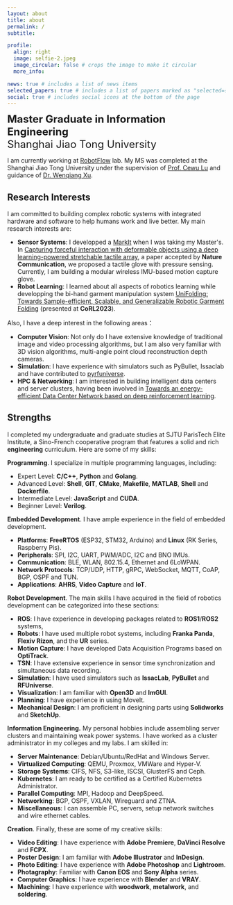 ```yaml
---
layout: about
title: about
permalink: /
subtitle:

profile:
  align: right
  image: selfie-2.jpeg
  image_circular: false # crops the image to make it circular
  more_info:

news: true # includes a list of news items
selected_papers: true # includes a list of papers marked as "selected={true}"
social: true # includes social icons at the bottom of the page
---
```


<font size=5> <b>Master Graduate in Information Engineering</b> <br> Shanghai Jiao Tong University</font>
<br>

I am currently working at [RobotFlow](https://github.com/robotflow-initiative) lab. My MS was completed at the Shanghai Jiao Tong University under
the supervision of [Prof. Cewu Lu](https://www.mvig.org/) and guidance of [Dr. Wenqiang Xu](https://wenqiangx.github.io/).

## Research Interests

I am committed to building complex robotic systems with integrated hardware and software to help humans work and live better. My main research interests are:

- **Sensor Systems**: I developped a [MarkIt](https://sites.google.com/view/markit-virat/home) when I was taking my Master's. In [Capturing forceful interaction with deformable objects using a deep learning-powered stretchable tactile array](https://github.com/jeffsonyu/ViTaM), a paper accepted by **Nature Communication**, we proposed a tactile glove with pressure sensing. Currently, I am building a modular wireless IMU-based motion capture glove.
- **Robot Learning**: I learned about all aspects of robotics learning while developping the bi-hand garment manipulation system [UniFolding: Towards Sample-efficient, Scalable, and Generalizable Robotic Garment Folding](https://unifolding.robotflow.ai/) (presented at **CoRL2023**).

Also, I have a deep interest in the following areas：

- **Computer Vision**: Not only do I have extensive knowledge of traditional image and video processing algorithms, but I am also very familiar with 3D vision algorithms, multi-angle point cloud reconstruction depth cameras.
- **Simulation**: I have experience with simulators such as PyBullet, Issaclab and have contributed to [pyrfuniverse](https://github.com/robotflow-initiative/pyrfuniverse).
- **HPC & Networking**: I am interested in building intelligent data centers and server clusters, having been involved in [Towards an energy-efficient Data Center Network based on deep reinforcement learning](https://www.sciencedirect.com/science/article/abs/pii/S1389128622001220).

## Strengths

I completed my undergraduate and graduate studies at SJTU ParisTech Elite Institute, a Sino-French cooperative program that features a solid and rich **engineering** curriculum. Here are some of my skills:

**Programming**. I specialize in multiple programming languages, including:

- Expert Level: **C/C++**, **Python** and **Golang**.
- Advanced Level: **Shell**, **GIT**, **CMake**, **Makefile**, **MATLAB**, **Shell** and **Dockerfile**.
- Intermediate Level: **JavaScript** and **CUDA**.
- Beginner Level: **Verilog**.

**Embedded Development**. I have ample experience in the field of embedded development.

- **Platforms**: **FreeRTOS** (ESP32, STM32, Arduino) and **Linux** (RK Series, Raspberry Pis).
- **Peripherals**: SPI, I2C, UART, PWM/ADC, I2C and BNO IMUs.
- **Communication**: BLE, WLAN, 802.15.4, Ethernet and 6LoWPAN.
- **Network Protocols**: TCP/UDP, HTTP, gRPC, WebSocket, MQTT, CoAP, BGP, OSPF and TUN.
- **Applications**: **AHRS**, **Video Capture** and **IoT**.

**Robot Development**. The main skills I have acquired in the field of robotics development can be categorized into these sections:

- **ROS**: I have experience in developing packages related to **ROS1**/**ROS2** systems,
- **Robots**: I have used multiple robot systems, including **Franka Panda**, **Flexiv Rizon**, and the **UR** series.
- **Motion Capture**: I have developed Data Acquisition Programs based on **OptiTrack**.
- **TSN**: I have extensive experience in sensor time synchronization and simultaneous data recording.
- **Simulation**: I have used simulators such as **IssacLab**, **PyBullet** and **RFUniverse**.
- **Visualization**: I am familiar with **Open3D** and **ImGUI**.
- **Planning**: I have experience in using MoveIt.
- **Mechanical Design**: I am proficient in designing parts using **Solidworks** and **SketchUp**.

**Information Engineering.** My personal hobbies include assembling server clusters and maintaining weak power systems. I have worked as a cluster administrator in my colleges and my labs. I am skilled in:

- **Server Maintenance**: Debian/Ubuntu/RedHat and Windows Server.
- **Virtualized Computing**: QEMU, Proxmox, VMWare and Hyper-V.
- **Storage Systems**: CIFS, NFS, S3-like, ISCSI, GlusterFS and Ceph.
- **Kubernetes**: I am ready to be certified as a Certified Kubernetes Administrator.
- **Parallel Computing**: MPI, Hadoop and DeepSpeed.
- **Networking**: BGP, OSPF, VXLAN, Wireguard and ZTNA.
- **Miscellaneous**: I can assemble PC, servers, setup network switches and wire ethernet cables.

**Creation**. Finally, these are some of my creative skills:

- **Video Editing**: I have experience with **Adobe Premiere**, **DaVinci Resolve** and **FCPX**.
- **Poster Design**: I am familiar with **Adobe Illustrator** and **InDesign**.
- **Photo Editing**: I have experience with **Adobe Photoshop** and **Lightroom**.
- **Photagraphy**: Familiar with **Canon EOS** and **Sony Alpha** series.
- **Computer Graphics**: I have experience with **Blender** and **VRAY**.
- **Machining**: I have experience with **woodwork**, **metalwork**, and **soldering**.
